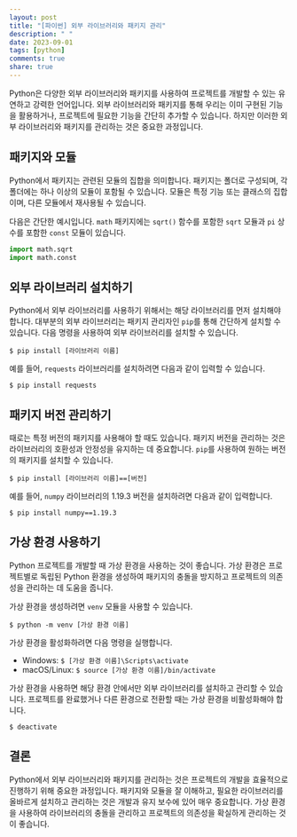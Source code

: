 ```yaml
---
layout: post
title: "[파이썬] 외부 라이브러리와 패키지 관리"
description: " "
date: 2023-09-01
tags: [python]
comments: true
share: true
---
```


Python은 다양한 외부 라이브러리와 패키지를 사용하여 프로젝트를 개발할 수 있는 유연하고 강력한 언어입니다. 외부 라이브러리와 패키지를 통해 우리는 이미 구현된 기능을 활용하거나, 프로젝트에 필요한 기능을 간단히 추가할 수 있습니다. 하지만 이러한 외부 라이브러리와 패키지를 관리하는 것은 중요한 과정입니다.

## 패키지와 모듈

Python에서 패키지는 관련된 모듈의 집합을 의미합니다. 패키지는 폴더로 구성되며, 각 폴더에는 하나 이상의 모듈이 포함될 수 있습니다. 모듈은 특정 기능 또는 클래스의 집합이며, 다른 모듈에서 재사용될 수 있습니다.

다음은 간단한 예시입니다. `math` 패키지에는 `sqrt()` 함수를 포함한 `sqrt` 모듈과 `pi` 상수를 포함한 `const` 모듈이 있습니다.

```python
import math.sqrt
import math.const
```

## 외부 라이브러리 설치하기

Python에서 외부 라이브러리를 사용하기 위해서는 해당 라이브러리를 먼저 설치해야 합니다. 대부분의 외부 라이브러리는 패키지 관리자인 `pip`를 통해 간단하게 설치할 수 있습니다. 다음 명령을 사용하여 외부 라이브러리를 설치할 수 있습니다.

```shell
$ pip install [라이브러리 이름]
```

예를 들어, `requests` 라이브러리를 설치하려면 다음과 같이 입력할 수 있습니다.

```shell
$ pip install requests
```

## 패키지 버전 관리하기

때로는 특정 버전의 패키지를 사용해야 할 때도 있습니다. 패키지 버전을 관리하는 것은 라이브러리의 호환성과 안정성을 유지하는 데 중요합니다. `pip`를 사용하여 원하는 버전의 패키지를 설치할 수 있습니다.

```shell
$ pip install [라이브러리 이름]==[버전]
```

예를 들어, `numpy` 라이브러리의 1.19.3 버전을 설치하려면 다음과 같이 입력합니다.

```shell
$ pip install numpy==1.19.3
```

## 가상 환경 사용하기

Python 프로젝트를 개발할 때 가상 환경을 사용하는 것이 좋습니다. 가상 환경은 프로젝트별로 독립된 Python 환경을 생성하여 패키지의 충돌을 방지하고 프로젝트의 의존성을 관리하는 데 도움을 줍니다.

가상 환경을 생성하려면 `venv` 모듈을 사용할 수 있습니다.

```shell
$ python -m venv [가상 환경 이름]
```

가상 환경을 활성화하려면 다음 명령을 실행합니다.

- Windows: `$ [가상 환경 이름]\Scripts\activate`
- macOS/Linux: `$ source [가상 환경 이름]/bin/activate`

가상 환경을 사용하면 해당 환경 안에서만 외부 라이브러리를 설치하고 관리할 수 있습니다. 프로젝트를 완료했거나 다른 환경으로 전환할 때는 가상 환경을 비활성화해야 합니다.

```shell
$ deactivate
```

## 결론

Python에서 외부 라이브러리와 패키지를 관리하는 것은 프로젝트의 개발을 효율적으로 진행하기 위해 중요한 과정입니다. 패키지와 모듈을 잘 이해하고, 필요한 라이브러리를 올바르게 설치하고 관리하는 것은 개발과 유지 보수에 있어 매우 중요합니다. 가상 환경을 사용하여 라이브러리의 충돌을 관리하고 프로젝트의 의존성을 확실하게 관리하는 것이 좋습니다.